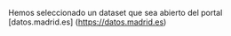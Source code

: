 Hemos seleccionado un dataset que sea abierto del portal [datos.madrid.es] (https://datos.madrid.es) 
